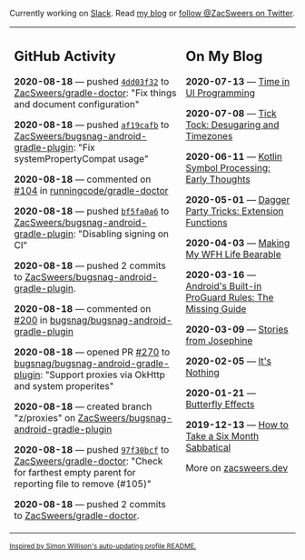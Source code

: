 Currently working on [Slack](https://slack.com/). Read [my blog](https://zacsweers.dev/) or [follow @ZacSweers on Twitter](https://twitter.com/ZacSweers).

<table><tr><td valign="top" width="60%">

## GitHub Activity
<!-- githubActivity starts -->
**2020-08-18** — pushed [`4dd03f32`](https://github.com/ZacSweers/gradle-doctor/commit/4dd03f3214e0d039041cab2b2261b0d2744e0a83) to [ZacSweers/gradle-doctor](https://api.github.com/repos/ZacSweers/gradle-doctor): "Fix things and document configuration"

**2020-08-18** — pushed [`af19cafb`](https://github.com/ZacSweers/bugsnag-android-gradle-plugin/commit/af19cafbf272f6b6ef07e4546b28a2339c0ef808) to [ZacSweers/bugsnag-android-gradle-plugin](https://api.github.com/repos/ZacSweers/bugsnag-android-gradle-plugin): "Fix systemPropertyCompat usage"

**2020-08-18** — commented on [#104](https://github.com/runningcode/gradle-doctor/pull/104#issuecomment-675757239) in [runningcode/gradle-doctor](https://api.github.com/repos/runningcode/gradle-doctor)

**2020-08-18** — pushed [`bf5fa0a6`](https://github.com/ZacSweers/bugsnag-android-gradle-plugin/commit/bf5fa0a60314693623a0779fe4355751e3d839f2) to [ZacSweers/bugsnag-android-gradle-plugin](https://api.github.com/repos/ZacSweers/bugsnag-android-gradle-plugin): "Disabling signing on CI"

**2020-08-18** — pushed 2 commits to [ZacSweers/bugsnag-android-gradle-plugin](https://api.github.com/repos/ZacSweers/bugsnag-android-gradle-plugin).

**2020-08-18** — commented on [#200](https://github.com/bugsnag/bugsnag-android-gradle-plugin/pull/200#issuecomment-675747032) in [bugsnag/bugsnag-android-gradle-plugin](https://api.github.com/repos/bugsnag/bugsnag-android-gradle-plugin)

**2020-08-18** — opened PR [#270](https://api.github.com/repos/bugsnag/bugsnag-android-gradle-plugin/pulls/270) to [bugsnag/bugsnag-android-gradle-plugin](https://api.github.com/repos/bugsnag/bugsnag-android-gradle-plugin): "Support proxies via OkHttp and system properites"

**2020-08-18** — created branch "z/proxies" on [ZacSweers/bugsnag-android-gradle-plugin](https://api.github.com/repos/ZacSweers/bugsnag-android-gradle-plugin)

**2020-08-18** — pushed [`97f30bcf`](https://github.com/ZacSweers/gradle-doctor/commit/97f30bcf32cb6a2541005c4e6eb66939774a2e16) to [ZacSweers/gradle-doctor](https://api.github.com/repos/ZacSweers/gradle-doctor): "Check for farthest empty parent for reporting file to remove (#105)"

**2020-08-18** — pushed 2 commits to [ZacSweers/gradle-doctor](https://api.github.com/repos/ZacSweers/gradle-doctor).
<!-- githubActivity ends -->
</td><td valign="top" width="40%">

## On My Blog
<!-- blog starts -->
**2020-07-13** — [Time in UI Programming](https://www.zacsweers.dev/time-in-ui/)

**2020-07-08** — [Tick Tock: Desugaring and Timezones](https://www.zacsweers.dev/ticktock-desugaring-timezones/)

**2020-06-11** — [Kotlin Symbol Processing: Early Thoughts](https://www.zacsweers.dev/kotlin-symbol-processor-early-thoughts/)

**2020-05-01** — [Dagger Party Tricks: Extension Functions](https://www.zacsweers.dev/dagger-party-tricks-extension-functions/)

**2020-04-03** — [Making My WFH Life Bearable](https://www.zacsweers.dev/making-wfh-life-bearable/)

**2020-03-16** — [Android's Built-in ProGuard Rules: The Missing Guide](https://www.zacsweers.dev/android-proguard-rules/)

**2020-03-09** — [Stories from Josephine](https://www.zacsweers.dev/stories-from-josephine/)

**2020-02-05** — [It's Nothing](https://www.zacsweers.dev/its-nothing/)

**2020-01-21** — [Butterfly Effects](https://www.zacsweers.dev/butterfly-effects/)

**2019-12-13** — [How to Take a Six Month Sabbatical](https://www.zacsweers.dev/how-to-take-a-six-month-sabbatical/)
<!-- blog ends -->
More on [zacsweers.dev](https://zacsweers.dev/)
</td></tr></table>

<sub><a href="https://simonwillison.net/2020/Jul/10/self-updating-profile-readme/">Inspired by Simon Willison's auto-updating profile README.</a></sub>